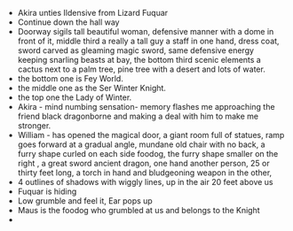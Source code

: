 - Akira unties Ildensive from Lizard Fuquar
-  Continue down the hall way
- Doorway sigils tall beautiful woman, defensive manner with a dome in front of it, middle third a really a tall guy a staff in one hand, dress coat, sword carved as gleaming magic sword, same defensive energy keeping snarling beasts at bay, the bottom third scenic elements a cactus next to a palm tree, pine tree with a desert and lots of water.
- the bottom one is Fey World.
- the middle one as the Ser Winter Knight.
- the top one the Lady of Winter.
-  Akira - mind numbing sensation- memory flashes  me approaching the friend black dragonborne and making a deal with him to make me stronger. 
- William - has opened the magical door, a giant room full of statues, ramp goes forward at a gradual angle, mundane old chair with no back, a furry shape curled on each side foodog, the furry shape smaller on the right , a great sword ancient dragon, one hand another person, 25 or thirty feet long, a torch in hand and bludgeoning weapon in the other,
- 4 outlines of shadows with wiggly lines, up in the air 20 feet above us 
- Fuquar is hiding
- Low grumble and feel it, Ear pops up
- Maus is the foodog who grumbled at us and belongs to the Knight
- 